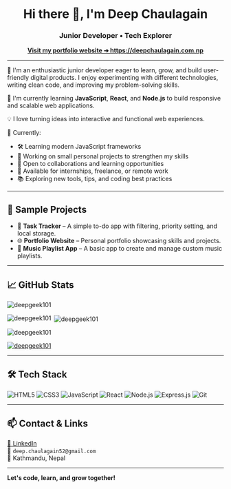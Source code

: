 <h1 align="center">Hi there 👋, I'm Deep Chaulagain</h1>
<h3 align="center">Junior Developer • Tech Explorer</h3>

<p align="center">
  <a href="https://deepchaulagain.com.np"><strong>Visit my portfolio website ➜ https://deepchaulagain.com.np</strong></a>
</p>

---

🎯 I'm an enthusiastic junior developer eager to learn, grow, and build user-friendly digital products. I enjoy experimenting with different technologies, writing clean code, and improving my problem-solving skills.

🌱 I'm currently learning **JavaScript**, **React**, and **Node.js** to build responsive and scalable web applications.

💡 I love turning ideas into interactive and functional web experiences.

🚧 Currently:
- 🛠 Learning modern JavaScript frameworks
- 🚀 Working on small personal projects to strengthen my skills
- 🤝 Open to collaborations and learning opportunities
- 💬 Available for internships, freelance, or remote work
- 📚 Exploring new tools, tips, and coding best practices

---

## 💼 Sample Projects

- 📓 **Task Tracker** – A simple to-do app with filtering, priority setting, and local storage.
- 🌐 **Portfolio Website** – Personal portfolio showcasing skills and projects.
- 🎵 **Music Playlist App** – A basic app to create and manage custom music playlists.

---

## 📈 GitHub Stats

<p align="left">
  <img src="https://komarev.com/ghpvc/?username=deepgeek101&label=Profile%20views&color=0e75b6&style=flat" alt="deepgeek101" />
</p>

<p>
  <img align="left" src="https://github-readme-stats.vercel.app/api/top-langs?username=deepgeek101&show_icons=true&locale=en&layout=compact" alt="deepgeek101" />
</p>

<p>&nbsp;<img align="center" src="https://github-readme-stats.vercel.app/api?username=deepgeek101&show_icons=true&locale=en" alt="deepgeek101" /></p>

<p><img align="center" src="https://github-readme-streak-stats.herokuapp.com/?user=deepgeek101&" alt="deepgeek101" /></p>

<p align="left">
  <a href="https://github.com/ryo-ma/github-profile-trophy"><img src="https://github-profile-trophy.vercel.app/?username=deepgeek101" alt="deepgeek101" /></a>
</p>

---

## 🛠 Tech Stack

![HTML5](https://img.shields.io/badge/-HTML5-E34F26?style=flat&logo=html5&logoColor=white)
![CSS3](https://img.shields.io/badge/-CSS3-1572B6?style=flat&logo=css3)
![JavaScript](https://img.shields.io/badge/-JavaScript-F7DF1E?style=flat&logo=javascript&logoColor=black)
![React](https://img.shields.io/badge/-React-20232A?style=flat&logo=react)
![Node.js](https://img.shields.io/badge/-Node.js-339933?style=flat&logo=nodedotjs&logoColor=white)
![Express.js](https://img.shields.io/badge/-Express.js-000000?style=flat&logo=express)
![Git](https://img.shields.io/badge/-Git-F05032?style=flat&logo=git)

---

## 📫 Contact & Links

[🔗 LinkedIn](https://www.linkedin.com/in/deep-chaulagain)  
📧 `deep.chaulagain52@gmail.com`  
📍 Kathmandu, Nepal  

---

**Let's code, learn, and grow together!**
